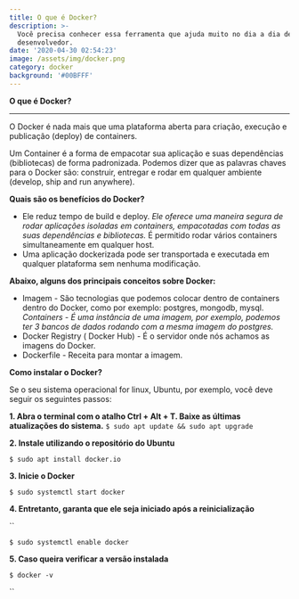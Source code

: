 ```yaml
---
title: O que é Docker?
description: >-
  Você precisa conhecer essa ferramenta que ajuda muito no dia a dia de um
  desenvolvedor.
date: '2020-04-30 02:54:23'
image: /assets/img/docker.png
category: docker
background: '#00BFFF'
---
```

**O que é Docker?**

- - -

O Docker é nada mais que uma plataforma aberta para criação, execução e publicação (deploy) de containers. 

Um Container é a forma de empacotar sua aplicação e suas dependências (bibliotecas) de forma padronizada. 
Podemos dizer que as palavras chaves para o Docker são: construir, entregar e rodar em qualquer ambiente (develop, ship and run anywhere).


**Quais são os benefícios do Docker?**

* Ele reduz tempo de build e deploy. _Ele oferece uma maneira segura de rodar aplicações isoladas em containers, empacotadas com todas as suas dependências e bibliotecas._ É permitido rodar vários containers simultaneamente em qualquer host.
*  Uma aplicação dockerizada pode ser transportada e executada em qualquer plataforma sem nenhuma modificação.


**Abaixo, alguns dos principais conceitos sobre Docker:**

* Imagem - São tecnologias que podemos colocar dentro de containers dentro do Docker, como por exemplo: postgres, mongodb, mysql. _Containers - É uma instância de uma imagem, por exemplo, podemos ter 3 bancos de dados rodando com a mesma imagem do postgres._ 
* Docker Registry ( Docker Hub) - É o servidor onde nós achamos as imagens do Docker.
* Dockerfile - Receita para montar a imagem.


**Como instalar o Docker?**


Se o seu sistema operacional for linux, Ubuntu, por exemplo, você deve seguir os seguintes passos:

**1. Abra o terminal com o atalho Ctrl + Alt + T. Baixe as últimas atualizações do sistema.**
`$ sudo apt update && sudo apt upgrade`


**2. Instale utilizando o repositório do Ubuntu**

`$ sudo apt install docker.io`


**3. Inicie o Docker**

`$ sudo systemctl start docker`


**4. Entretanto, garanta que ele seja iniciado após a reinicialização**

``

`$ sudo systemctl enable docker`


**5. Caso queira verificar a versão instalada**


`$ docker -v`

``
